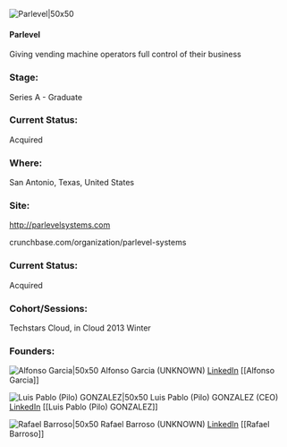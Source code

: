 

![Parlevel|50x50](https://s3.amazonaws.com/photos.angel.co/startups/i/163247-ccb5c1d4dee605e5b18b1ddb51c4ddf7-thumb_jpg.jpg)

#### Parlevel
Giving vending machine operators full control of their business

### Stage: 
Series A - Graduate 

### Current Status: 
Acquired

### Where:
San Antonio, Texas, United States

### Site:
http://parlevelsystems.com



crunchbase.com/organization/parlevel-systems

### Current Status: 
Acquired

### Cohort/Sessions: 
Techstars Cloud, in Cloud 2013 Winter

### Founders: 

![Alfonso Garcia|50x50](https://apimg.techstars.com/connect/images/image_files/5333/6f51/1dea/fcaf/a400/0001/original/poncho-3.jpg) Alfonso Garcia (UNKNOWN) [LinkedIn](https://linkedin.com/in/alfgarcia) [[Alfonso Garcia]]

![Luis Pablo (Pilo) GONZALEZ|50x50](https://apimg.techstars.com/connect/images/image_files/566088f5bbe36f0987000004/original/pilo.jpg) Luis Pablo (Pilo) GONZALEZ (CEO) [LinkedIn](https://linkedin.com/in/luispgg) [[Luis Pablo (Pilo) GONZALEZ]]

![Rafael Barroso|50x50](https://apimg.techstars.com/connect/images/image_files/5aff5fcea36c115ad30000e5/original/Screen_Shot_2018-05-18_at_7.20.32_PM.png) Rafael Barroso (UNKNOWN) [LinkedIn](https://linkedin.com/pub/rafael-barroso) [[Rafael Barroso]]


